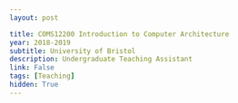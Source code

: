 ```yaml
---
layout: post

title: COMS12200 Introduction to Computer Architecture
year: 2018-2019
subtitle: University of Bristol
description: Undergraduate Teaching Assistant
link: False
tags: [Teaching]
hidden: True
---
```

